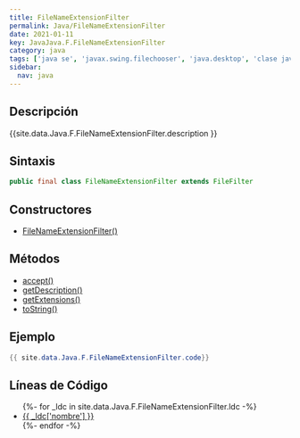 ```yaml
---
title: FileNameExtensionFilter
permalink: Java/FileNameExtensionFilter
date: 2021-01-11
key: JavaJava.F.FileNameExtensionFilter
category: java
tags: ['java se', 'javax.swing.filechooser', 'java.desktop', 'clase java', 'Java 1.6']
sidebar: 
  nav: java
---
```


## Descripción
{{site.data.Java.F.FileNameExtensionFilter.description }}

## Sintaxis
~~~java
public final class FileNameExtensionFilter extends FileFilter
~~~

## Constructores
* [FileNameExtensionFilter()](/Java/FileNameExtensionFilter/FileNameExtensionFilter/)

## Métodos
* [accept()](/Java/FileNameExtensionFilter/accept)
* [getDescription()](/Java/FileNameExtensionFilter/getDescription)
* [getExtensions()](/Java/FileNameExtensionFilter/getExtensions)
* [toString()](/Java/FileNameExtensionFilter/toString)

## Ejemplo
~~~java
{{ site.data.Java.F.FileNameExtensionFilter.code}}
~~~

## Líneas de Código
<ul>
{%- for _ldc in site.data.Java.F.FileNameExtensionFilter.ldc -%}
   <li>
       <a href="{{_ldc['url'] }}">{{ _ldc['nombre'] }}</a>
   </li>
{%- endfor -%}
</ul>
